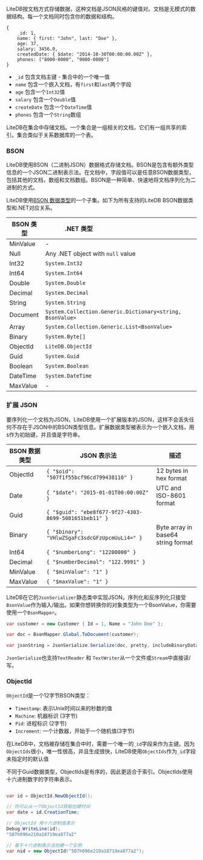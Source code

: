 LiteDB按文档方式存储数据，这种文档是JSON风格的键值对。文档是无模式的数据结构。每一个文档同时包含你的数据和结构。

```JS
{
    _id: 1,
    name: { first: "John", last: "Doe" },
    age: 37,
    salary: 3456.0,
    createdDate: { $date: "2014-10-30T00:00:00.00Z" },
    phones: ["8000-0000", "9000-0000"]
}
```

- `_id` 包含文档主键 - 集合中的一个唯一值
- `name` 包含一个嵌入文档，有`first`和`last`两个字段
- `age` 包含一个`Int32`值
- `salary` 包含一个`Double`值
- `createDate` 包含一个`DateTime`值
- `phones` 包含一个`String`数组

LiteDB在集合中存储文档。一个集合是一组相关的文档，它们有一组共享的索引。集合类似于关系数据库的一个表。

### BSON

LiteDB使用BSON（二进制JSON）数据格式存储文档。BSON是包含有额外类型信息的一个JSON二进制表示法。在文档中，字段值可以是任意BSON数据类型，包括其他的文档，数组和文档数组。BSON是一种简单、快速地将文档序列化为二进制的方式。

LiteDB使用[BSON 数据类型](http://bsonspec.org/spec.html)的一个子集。如下为所有支持的LiteDB BSON数据类型和.NET对应关系。

|BSON 类型 |.NET 类型                                                   |
|----------|------------------------------------------------------------|
|MinValue  |-                                                           |
|Null      |Any .NET object with `null` value                           |
|Int32     |`System.Int32`                                              |
|Int64     |`System.Int64`                                              |
|Double    |`System.Double`                                             |
|Decimal   |`System.Decimal`                                            |
|String    |`System.String`                                             |
|Document  |`System.Collection.Generic.Dictionary<string, BsonValue>`   |
|Array     |`System.Collection.Generic.List<BsonValue>`                 |
|Binary    |`System.Byte[]`                                             |
|ObjectId  |`LiteDB.ObjectId`                                           |
|Guid      |`System.Guid`                                               |
|Boolean   |`System.Boolean`                                            |
|DateTime  |`System.DateTime`                                           |
|MaxValue  |-                                                           |

### 扩展 JSON 

要序列化一个文档为JSON，LiteDB使用一个扩展版本的JSON，这样不会丢失任何不存在于JSON中的BSON类型信息。扩展数据类型被表示为一个嵌入文档，用`$`作为初始键，并且值是字符串。

|BSON 数据类型  |JSON 表示法                                            |描述                               |
|--------------|------------------------------------------------------|-----------------------------------|
|ObjectId      |`{ "$oid": "507f1f55bcf96cd799438110" }`              |12 bytes in hex format             |
|Date          |`{ "$date": "2015-01-01T00:00:00Z" }`                 |UTC and ISO-8601 format            |
|Guid          |`{ "$guid": "ebe8f677-9f27-4303-8699-5081651beb11" }` |                                   |
|Binary        |`{ "$binary": "VHlwZSgaFc3sdcGFzUpcmUuLi4=" }`        |Byte array in base64 string format |
|Int64         |`{ "$numberLong": "12200000" }`                       |                                   |
|Decimal       |`{ "$numberDecimal": "122.9991" }`                    |                                   |
|MinValue      |`{ "$minValue": "1" }`                                |                                   |
|MaxValue      |`{ "$maxValue": "1" }`                                |                                   |

LiteDB在它的`JsonSerializer`静态类中实现JSON。序列化和反序列化只接受`BsonValue`作为输入/输出。如果你想转换你的对象类型为一个BsonValue，你需要使用一个`BsonMapper`。

```C#
var customer = new Customer { Id = 1, Name = "John Doe" };

var doc = BsonMapper.Global.ToDocument(customer);

var jsonString = JsonSerialize.Serialize(doc, pretty, includeBinaryData);
```

`JsonSerialize`也支持`TextReader` 和 `TextWriter`从一个文件或`Stream`中直接读/写。

### ObjectId

`ObjectId`是一个12字节BSON类型：

- `Timestamp`: 表示Unix时间以来的秒数的值
- `Machine`: 机器标识 (3字节) 
- `Pid`: 进程标识 (2字节)
- `Increment`: 一个计数器，开始于一个随机值(3字节)

在LiteDB中，文档被存储在集合中时，需要一个唯一的`_id`字段来作为主键。因为`ObjectIds`很小，唯一性很高，并且生成很快，LiteDB使用`ObjectIds`作为`_id`字段未指定时的默认值

不同于Guid数据类型，ObjectIds是有序的，因此更适合于索引。ObjectIds使用十六进制数字的字符串表示。

```C#

var id = ObjectId.NewObjectId();

// 你可以从一个ObjectId获取创建时间
var date = id.CreationTime;

// ObjectId 用十六进制值表示
Debug.WriteLine(id);
"507h096e210a18719ea877a2"

// 基于十六进制表示法创建一个实例
var nid = new ObjectId("507h096e210a18719ea877a2");
```

